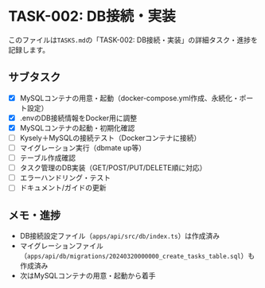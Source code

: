 # TASK-002: DB接続・実装

このファイルは`TASKS.md`の「TASK-002: DB接続・実装」の詳細タスク・進捗を記録します。

## サブタスク
- [x] MySQLコンテナの用意・起動（docker-compose.yml作成、永続化・ポート設定）
- [x] .envのDB接続情報をDocker用に調整
- [x] MySQLコンテナの起動・初期化確認
- [ ] Kysely＋MySQLの接続テスト（Dockerコンテナに接続）
- [ ] マイグレーション実行（dbmate up等）
- [ ] テーブル作成確認
- [ ] タスク管理のDB実装（GET/POST/PUT/DELETE順に対応）
- [ ] エラーハンドリング・テスト
- [ ] ドキュメント/ガイドの更新

## メモ・進捗
- DB接続設定ファイル（`apps/api/src/db/index.ts`）は作成済み
- マイグレーションファイル（`apps/api/db/migrations/20240320000000_create_tasks_table.sql`）も作成済み
- 次はMySQLコンテナの用意・起動から着手 